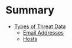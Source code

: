 # Summary

* [Types of Threat Data](threat-data/README.md)
    * [Email Addresses](threat-data/email-addresses.md)
    * [Hosts](threat-data/hosts.md)
